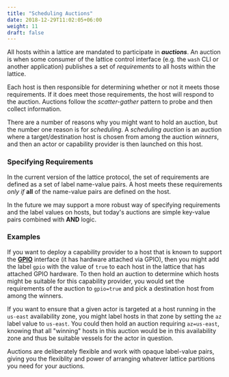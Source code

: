 ```yaml
---
title: "Scheduling Auctions"
date: 2018-12-29T11:02:05+06:00
weight: 11
draft: false
---
```


All hosts within a lattice are mandated to participate in _**auctions**_. An auction is when some consumer of the lattice control interface (e.g. the `wash` CLI or another application) publishes a set of _requirements_ to all hosts within the lattice. 

Each host is then responsible for determining whether or not it meets those requirements. If it does meet those requirements, the host will respond to the auction. Auctions follow the _scatter-gather_ pattern to probe and then collect information.

There are a number of reasons why you might want to hold an auction, but the number one reason is for _scheduling_. A _scheduling auction_ is an auction where a target/destination host is chosen from among the auction _winners_, and then an actor or capability provider is then launched on this host.

### Specifying Requirements
In the current version of the lattice protocol, the set of requirements are defined as a set of label name-value pairs. A host meets these requirements _only if_ **all** of the name-value pairs are defined on the host.

In the future we may support a more robust way of specifying requirements and the label values on hosts, but today's auctions are simple key-value pairs combined with **AND** logic.

### Examples
If you want to deploy a capability provider to a host that is known to support the **[GPIO](https://en.wikipedia.org/wiki/General-purpose_input/output)** interface (it has hardware attached via GPIO), then you might add the label `gpio` with the value of `true` to each host in the lattice that has attached GPIO hardware. To then hold an auction to determine which hosts might be suitable for this capability provider, you would set the requirements of the auction to `gpio=true` and pick a destination host from among the winners.

If you want to ensure that a given actor is targeted at a host running in the `us-east` availability zone, you might label hosts in that zone by setting the `az` label value to `us-east`. You could then hold an auction requiring `az=us-east`, knowing that all "winning" hosts in this auction would be in this availability zone and thus be suitable vessels for the actor in question.

Auctions are deliberately flexible and work with opaque label-value pairs, giving you the flexiblity and power of arranging whatever lattice partitions you need for your auctions.